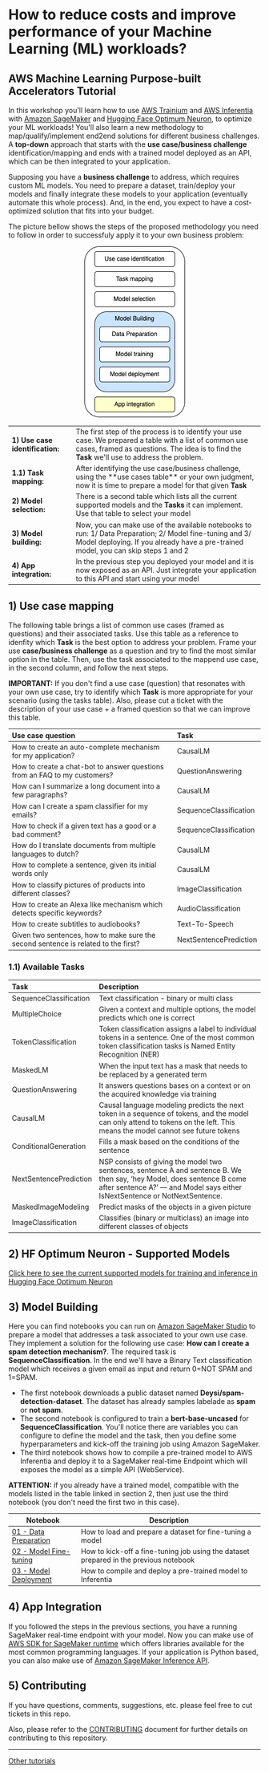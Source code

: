 # How to reduce costs and improve performance of your Machine Learning (ML) workloads?
## AWS Machine Learning Purpose-built Accelerators Tutorial

In this workshop you'll learn how to use [AWS Trainium](https://aws.amazon.com/machine-learning/trainium/) and [AWS Inferentia](https://aws.amazon.com/machine-learning/inferentia/) with [Amazon SageMaker](https://aws.amazon.com/sagemaker/) and [Hugging Face Optimum Neuron](https://huggingface.co/docs/optimum-neuron/index), to optimize your ML workloads! You'll also learn a new methodology to map/qualify/implement end2end solutions for different business challenges. A **top-down** approach that starts with the **use case/business challenge** identification/mapping and ends with a trained model deployed as an API, which can be then integrated to your application.

Supposing you have a **business challenge** to address, which requires custom ML models. You need to prepare a dataset, train/deploy your models and finally integrate these models to your application (eventually automate this whole process). And, in the end, you expect to have a cost-optimized solution that fits into your budget.

The picture bellow shows the steps of the proposed methodology you need to follow in order to successfuly apply it to your own business problem:
<p align="center">
  <img src="purpose-built-accelerators/docs/imgs/01_activities.png"></img>
</p>

<table>
    <tr><td><strong>1) Use case identification:</strong></td><td>The first step of the process is to identify your use case. We prepared a table with a list of common use cases, framed as questions. The idea is to find the <b>Task</b> we'll use to address the problem.</td></tr>
    <tr><td><strong>1.1) Task mapping:</strong></td><td>After identifying the use case/business challenge, using the **use cases table** or your own judgment, now it is time to prepare a model for that given <b>Task</b></td></tr>
    <tr><td><strong>2) Model selection:</strong></td><td>There is a second table which lists all the current supported models and the <b>Tasks</b> it can implement. Use that table to select your model</td></tr>
    <tr><td><strong>3) Model building:</strong></td><td>Now, you can make use of the available notebooks to run: 1/ Data Preparation; 2/ Model fine-tuning and 3/ Model deploying. If you already have a pre-trained model, you can skip steps 1 and 2</td></tr>
    <tr><td><strong>4) App integration:</strong></td><td>In the previous step you deployed your model and it is now exposed as an API. Just integrate your application to this API and start using your model</td></tr>
</table>
            
## 1) Use case mapping

The following table brings a list of common use cases (framed as questions) and their associated tasks. Use this table as a reference to idenfity which **Task** is the best option to address your problem. Frame your use **case/business challenge** as a question and try to find the most similar option in the table. Then, use the task associated to the mappend use case, in the second column, and follow the next steps. 

**IMPORTANT:** If you don't find a use case (question) that resonates with your own use case, try to identify which **Task** is more appropriate for your scenario (using the tasks table). Also, please cut a ticket with the description of your use case + a framed question so that we can improve this table.

|Use case question|Task|
|:-|:-|
|How to create an auto-complete mechanism for my application?|CausalLM|
|How to create a chat-bot to answer questions from an FAQ to my customers?|QuestionAnswering|
|How can I summarize a long document into a few paragraphs?|CausalLM|
|How can I create a spam classifier for my emails?|SequenceClassification|
|How to check if a given text has a good or a bad comment?|SequenceClassification|
|How do I translate documents from multiple languages to dutch?|CausalLM|
|How to complete a sentence, given its initial words only|CausalLM|
|How to classify pictures of products into different classes?|ImageClassification|
|How to create an Alexa like mechanism which detects specific keywords?|AudioClassification|
|How to create subtitles to audiobooks?|Text-To-Speech|
|Given two sentences, how to make sure the second sentence is related to the first?|NextSentencePrediction|

### 1.1) Available Tasks

|Task|Description|
|:-|:-|
|SequenceClassification|Text classification - binary or multi class|
|MultipleChoice|Given a context and multiple options, the model predicts which one is correct|
|TokenClassification|Token classification assigns a label to individual tokens in a sentence. One of the most common token classification tasks is Named Entity Recognition (NER)|
|MaskedLM|When the input text has a mask that needs to be replaced by a generated term|
|QuestionAnswering|It answers questions bases on a context or on the acquired knowledge via training|
|CausalLM|Causal language modeling predicts the next token in a sequence of tokens, and the model can only attend to tokens on the left. This means the model cannot see future tokens|
|ConditionalGeneration|Fills a mask based on the conditions of the sentence|
|NextSentencePrediction|NSP consists of giving the model two sentences, sentence A and sentence B. We then say, ‘hey Model, does sentence B come after sentence A?’ — and Model says either IsNextSentence or NotNextSentence.|
|MaskedImageModeling|Predict masks of the objects in a given picture|
|ImageClassification|Classifies (binary or multiclass) an image into different classes of objects|

## 2) HF Optimum Neuron - Supported Models

[Click here to see the current supported models for training and inference in Hugging Face Optimum Neuron](purpose-built-accelerators/docs/optimum_neuron_models.md)

## 3) Model Building
Here you can find notebooks you can run on [Amazon SageMaker Studio](https://aws.amazon.com/sagemaker/studio/) to prepare a model that addresses a task associated to your own use case. They implement a solution for the following use case: **How can I create a spam detection mechanism?**. The required task is **SequenceClassification**. In the end we'll have a Binary Text classification model which receives a given email as input and return 0=NOT SPAM and 1=SPAM.

- The first notebook downloads a public dataset named **Deysi/spam-detection-dataset**. The dataset has already samples labelade as **spam** or **not spam**. 
- The second notebook is configured to train a **bert-base-uncased** for **SequenceClassification**. You'll notice there are variables you can configure to define the model and the task, then you define some hyperparameters and kick-off the training job using Amazon SageMaker.
- The third notebook shows how to compile a pre-trained model to AWS Inferentia and deploy it to a SageMaker real-time Endpoint which will exposes the model as a simple API (WebService).

**ATTENTION:** if you already have a trained model, compatible with the models listed in the table linked in section 2, then just use the third notebook (you don't need the first two in this case).

|Notebook|Description|
|-|-|
|[01 - Data Preparation](purpose-built-accelerators/notebooks/01_DatasetPreparation.ipynb)|How to load and prepare a dataset for fine-tuning a model|
|[02 - Model Fine-tuning](purpose-built-accelerators/notebooks/02_ModelFineTuning.ipynb)|How to kick-off a fine-tuning job using the dataset prepared in the previous notebook|
|[03 - Model Deployment](purpose-built-accelerators/notebooks/03_ModelInference.ipynb)|How to compile and deploy a pre-trained model to Inferentia|

## 4) App Integration

If you followed the steps in the previous sections, you have a running SageMaker real-time endpoint with your model. Now you can make use of [AWS SDK for SageMaker runtime](https://aws.amazon.com/developer/tools/) which offers libraries available for the most common programming languages. If your application is Python based, you can also make use of [Amazon SageMaker Inference API](https://sagemaker.readthedocs.io/en/stable/api/inference/index.html).

## 5) Contributing
If you have questions, comments, suggestions, etc. please feel free to cut tickets in this repo.

Also, please refer to the [CONTRIBUTING](CONTRIBUTING.md) document for further details on contributing to this repository.

----
[Other tutorials](TUTORIALS.md)
